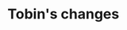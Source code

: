 # Tobin's changes

<!-- # Emotion-enabled YouTube Demo

This demo uses Affectiva's JavaScript SDK to analyze your emotions as you watch a YouTube video. Search a YouTube video by keyword or enter its URL, and with your webcam turned on, you'll be able to see your emotions both during the video and during playback. The code is written entirely in JavaScript, HTML, and CSS. [d3](https://d3js.org/) was used to render the emotions graph.

For more information about Affectiva's JavaScript SDK, visit http://developer.affectiva.com/.

## Try it Now!

Click [here](https://affectiva.github.io/youtube-demo) to try the demo.
## Running the Demo Locally:

### Requirements:

* Python 2.x or higher
* Supported web browser (Google Chrome, Firefox, or Opera)

### Getting Started:

* Install [Python](https://www.python.org/downloads/release/python-2710/)

To test if Python is installed, run the following command on either Command Prompt or Terminal:

```
$ python
```

* Clone the repository on your local machine

* Open Command Prompt/Terminal and navigate to the folder where the source code was cloned
* Run a server with the following command:
* **Important: Be sure to change the API Key in index.js to a key of your own. Follow the instructions [here](https://developers.google.com/youtube/registering_an_application#Create_API_Keys).**
#### Python 2.x

```
$ python -m SimpleHTTPServer 8000
```

#### Python 3.x

```
$ python -m http.server 8000
```

Once the server is up, open a web browser and navigate to [http://localhost:8000/](http://localhost:8000/). The demo should start loading.

## Components

This demo is broken down into three components under `js/`.

### graph.js

This component supports simple interfacing with the graph. It supports a number of functions that allows us to initialize a graph, set the scale of the graph, update the graph with new points, and implements handlers for the various buttons linked to the graph. These are all wrapped up in a class object called `Graph`, which only requires the container node to be given to it for it to work.

### player.js

This component implements an asynchronous way of interfacing with the YouTube Player, and should be relatively extensible to any other player you would want to fit. The `AsyncPlayer` object is actually a function that when initialized, takes the following arguments: `message`, `data` and `callback`. There are a number of messages that the player supports, and when it is finished processing those messages, it will call the `callback` with a `message` and `data` of it's own. Here's what it looks like:
```JavaScript
const player = new AsyncPlayer();

player("load", null, (message, data) => {
  console.log(message);
  if (message === "loaded") {
    playVideo();
  }
});

const playVideo = () => {
  player("play", "dQw4w9WgXcQ", (message, data) => {
    if (message === "video start") {
      console.log("Video is: " + data.video_duration_sec + "  seconds long");
    } else {
      console.log("Something else happened");
    }
  });
}
```
If the player successfully loads, this snippet of code will print `loaded` to the console. The player will then start playing the given video, and report how long the video is to the console, if it starts playing. Here is a list of the messages that can be passed to the player:

* `"load"` - Does not expect data. Callback will be a function that takes `('loaded', null)` as arguments.
* `"play"` - Expects a String that is the YouTube ID of the video you want to play as data. callback will be a function that expects one of these signals:
  * `"video start"` - Accompanying data will be an object including `video_duration_ms`, `start_time` and `video_duration_sec`.
  * `"buffer finished"` - Accompanying data will be the amount of time spent buffering.
  * `"short video"` - signal that notifies the callback that video is too short. Accompanying data is null.
  * `"buffering"` - signal that alerts the callback that the player is starting to buffer again. Accompanying data is null.
  * `"ended"` - signal that the video has ended. Accompanying data is null.
  * `"network fail"` - signal that the network went out during video replay. Accompanying data is null.

### index.js
This is the controller for the main app. It binds together all of the components that make the demo work. It is separated into 4 phases, which correspond to different views on the client side:
* `LOADING` - The demo alerts the user that it is initializing all of the scripts.
* `SEARCHING` - The demo allows the user to search for a video to play.
* `RECORDING` - The demo is recording your emotion data, and playing the video
* `PLAYBACK` - The demo allows you to move a cursor on the graph around, with accompanying video playback.

These states are accessible through the `Demo.States` enum. You can get the state of the current demo using `Demo.state()`.

This scripts implements a main `Demo` object that supports a `start()` method which intializes the demo.

#### Supported Browsers

* Chrome 51 or higher
* Firefox 47 or higher
* Opera 37 -->
